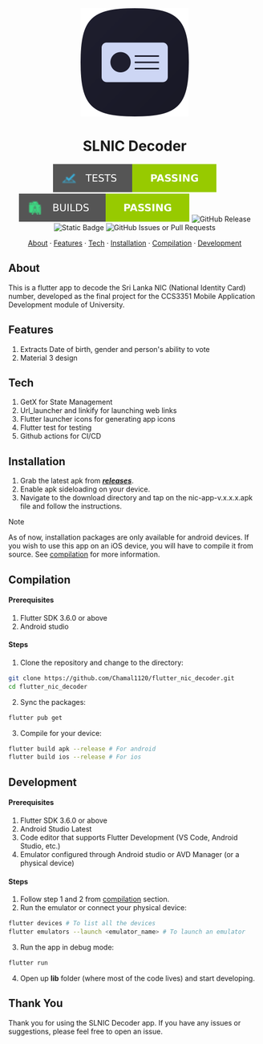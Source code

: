 <div align="center">

<img src=".github/assets/app-logo.svg">

# SLNIC Decoder

![Test Status](.github/assets/test-status.svg)
![Build Status](.github/assets/build-status.svg)
![GitHub Release](https://img.shields.io/github/v/release/Chamal1120/flutter-nic-decoder?display_name=release&style=for-the-badge&logo=android&logoColor=ffffff&color=%23fab387)
![Static Badge](https://img.shields.io/badge/code_style-dart_analyzer-%230075BA?style=for-the-badge&logo=coder)
![GitHub Issues or Pull Requests](https://img.shields.io/github/issues/Chamal1120/flutter-nic-decoder?style=for-the-badge&logo=github&color=%23b4befe)


[About](#about) · [Features](#features) · [Tech](#tech) · [Installation](#installation) · [Compilation](#compilation) · [Development](#development)

</div>

## About

This is a flutter app to decode the Sri Lanka NIC (National Identity Card) number, developed as the final project for the CCS3351 Mobile Application Development module of University.

## Features

1. Extracts Date of birth, gender and person's ability to vote
2. Material 3 design

## Tech

1. GetX for State Management
2. Url_launcher and linkify for launching web links
3. Flutter launcher icons for generating app icons
4. Flutter test for testing
5. Github actions for CI/CD

## Installation

1. Grab the latest apk from ***[releases](https://github.com/Chamal1120/flutter_nic_decoder/releases)***.
2. Enable apk sideloading on your device.
3. Navigate to the download directory and tap on the nic-app-v.x.x.x.apk file and follow the instructions.

> [!NOTE]
> As of now, installation packages are only available for android devices. If you wish to use this app on an iOS device, you will have to compile it from source. See [compilation](#compilation) for more information.

## Compilation

#### Prerequisites

1. Flutter SDK 3.6.0 or above
2. Android studio

#### Steps

1. Clone the repository and change to the directory:

```bash
git clone https://github.com/Chamal1120/flutter_nic_decoder.git
cd flutter_nic_decoder
```

2. Sync the packages:

```bash
flutter pub get
```

3. Compile for your device:

```bash
flutter build apk --release # For android
flutter build ios --release # For ios
```

## Development

#### Prerequisites

1. Flutter SDK 3.6.0 or above
2. Android Studio Latest
3. Code editor that supports Flutter Development (VS Code, Android Studio, etc.)
4. Emulator configured through Android studio or AVD Manager (or a physical device)

#### Steps

1. Follow step 1 and 2 from [compilation](#compilation) section.
2. Run the emulator or connect your physical device:

```bash
flutter devices # To list all the devices
flutter emulators --launch <emulator_name> # To launch an emulator
```

3. Run the app in debug mode:

```bash
flutter run
```

4. Open up **lib** folder (where most of the code lives) and start developing.

## Thank You

Thank you for using the SLNIC Decoder app. If you have any issues or suggestions, please feel free to open an issue.
